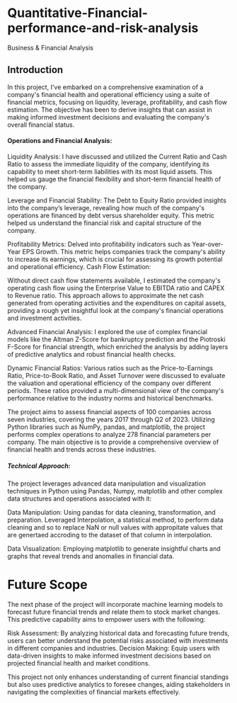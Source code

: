 # Quantitative-Financial-performance-and-risk-analysis
Business &amp; Financial Analysis

## Introduction

In this project, I've embarked on a comprehensive examination of a company's financial health and operational efficiency using a suite of financial metrics, focusing on liquidity, leverage, profitability, and cash flow estimation. The objective has been to derive insights that can assist in making informed investment decisions and evaluating the company's overall financial status.

#### Operations and Financial Analysis:

Liquidity Analysis:
I have discussed and utilized the Current Ratio and Cash Ratio to assess the immediate liquidity of the company, identifying its capability to meet short-term liabilities with its most liquid assets. This helped us gauge the financial flexibility and short-term financial health of the company.

Leverage and Financial Stability:
The Debt to Equity Ratio provided insights into the company’s leverage, revealing how much of the company's operations are financed by debt versus shareholder equity. This metric helped us understand the financial risk and capital structure of the company.

Profitability Metrics:
Delved into profitability indicators such as Year-over-Year EPS Growth. This metric helps companies track the company's ability to increase its earnings, which is crucial for assessing its growth potential and operational efficiency.
Cash Flow Estimation:

Without direct cash flow statements available, I estimated the company's operating cash flow using the Enterprise Value to EBITDA ratio and CAPEX to Revenue ratio. This approach allows to approximate the net cash generated from operating activities and the expenditures on capital assets, providing a rough yet insightful look at the company's financial operations and investment activities.

Advanced Financial Analysis:
I explored the use of complex financial models like the Altman Z-Score for bankruptcy prediction and the Piotroski F-Score for financial strength, which enriched the analysis by adding layers of predictive analytics and robust financial health checks.

Dynamic Financial Ratios:
Various ratios such as the Price-to-Earnings Ratio, Price-to-Book Ratio, and Asset Turnover were discussed to evaluate the valuation and operational efficiency of the company over different periods. These ratios provided a multi-dimensional view of the company's performance relative to the industry norms and historical benchmarks.

The project aims to assess financial aspects of 100 companies across seven industries, covering the years 2017 through Q2 of 2023. Utilizing Python libraries such as NumPy, pandas, and matplotlib, the project performs complex operations to analyze 278 financial parameters per company. The main objective is to provide a comprehensive overview of financial health and trends across these industries.

##### Technical Approach: 
The project leverages advanced data manipulation and visualization techniques in Python using Pandas, Numpy, matplotlib and other complex data structures and operations associated with it:

Data Manipulation: 
Using pandas for data cleaning, transformation, and preparation. Leveraged Interpolation, a statistical method, to perform data cleaning and so to replace NaN or null values with appropitate values that are genertaed accroding to the dataset of that column  in interpolation.

Data Visualization: 
Employing matplotlib to generate insightful charts and graphs that reveal trends and anomalies in financial data.


# Future Scope
The next phase of the project will incorporate machine learning models to forecast future financial trends and relate them to stock market changes. This predictive capability aims to empower users with the following:

Risk Assessment: By analyzing historical data and forecasting future trends, users can better understand the potential risks associated with investments in different companies and industries.
Decision Making: Equip users with data-driven insights to make informed investment decisions based on projected financial health and market conditions.

This project not only enhances understanding of current financial standings but also uses predictive analytics to foresee changes, aiding stakeholders in navigating the complexities of financial markets effectively.

